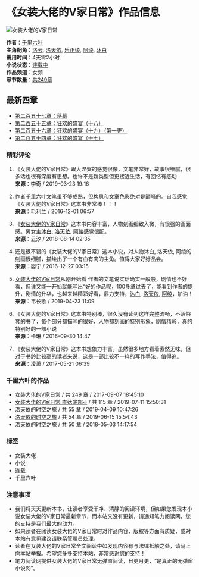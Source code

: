 # 《女装大佬的V家日常》作品信息

![女装大佬的V家日常](//cdn.biliyd.com/preset-4IK-33476.jpg?sm)

**作者**：[千里六叶](/zuozhe/534391pp516q53s6M.html "千里六叶小说全集")  
**主角配角**：[洛云](/actor/6q1o4r91M.html), [洛天依](/actor/6q1o59294s9qM.html), [乐正绫](/actor/4r506o637rroM.html), [阿绫](/actor/963s7rroM.html), [沐白](/actor/6p90767qM.html)  
**需用时间**：4天零2小时  
**小说状态**：[连载中](/books/1.html)  
**作品频道**：女频  
**章节数量**：[共249章](/726841028/index.html)  

## 最新四章

- [第二百五十七章：落幕](/726841028/249.html)
- [第二百五十五章：狂欢的盛宴（十八）](/726841028/247.html)
- [第二百五十六章：狂欢的盛宴（十九）（第一更）](/726841028/248.html)
- [第二百五十四章：狂欢的盛宴（十七）](/726841028/246.html)

### 精彩评论

1. 《女装大佬的V家日常》跟大涅槃的感觉很像，文笔非常好，故事很细腻，很多话也很有深度有思想。也许不是新类型但更接近生活，有回忆有感动  
   **来源**：李奇 / 2019-03-23 19:16

2. 作者千里六叶文笔虽不够成熟，但构思和文章色彩绝对是巅峰的。自我感觉《女装大佬的V家日常》这本书非常棒！！！  
   **来源**：毛利兰 / 2016-12-01 06:57

3. 《[女装大佬的V家日常](/726841028_1098305341.html)》这本书内容丰富，人物刻画细致入微，有很强的画面感。男女主[沐白](/actor/6p90767qM.html), [洛天依](/actor/6q1o59294s9qM.html), [阿绫](/actor/963s7rroM.html)感觉很配。  
   **来源**：云汐 / 2018-08-14 02:35

4. 还是很不错的《女装大佬的V家日常》这本小说，对人物沐白, 洛天依, 阿绫的刻画很细腻，描绘出了一个有血有肉的主角。值得大家好好品尝。  
   **来源**：婴宁 / 2016-12-27 03:15

5. [女装大佬的V家日常](/726841028_1098305341.html)从刚开始看 作者的文笔说实话确实一般般，剧情也不好看，但谁又能一开始就能写出“好的作品呢，100多章过去了，能看到作者的提升，剧情的升华，也越来越精彩好看，鼎力支持，[沐白](/actor/6p90767qM.html), [洛天依](/actor/6q1o59294s9qM.html), [阿绫](/actor/963s7rroM.html)，加油！  
   **来源**：韦长歌 / 2019-04-23 11:09

6. 《女装大佬的V家日常》这本书特别棒，很久没有读到这样完整流畅，不落俗套的书了，每个部分都描写的很好，人物都刻画的特别形象，剧情精彩，真的特别好的一部小说  
   **来源**：卡琳 / 2016-09-30 14:47

7. 《女装大佬的V家日常》这本书想象力丰富，虽然很多地方看着索然无味，但对于书龄比较高的读者来说，这是一部比较不一样的写作手法，值得追。  
   **来源**：凌萧 / 2017-05-21 06:39

### 千里六叶的作品

- [女装大佬的V家日常](/726841028.html) / 共 249 章 / 2017-09-07 18:45:10
- [女装大佬的V家日常 直达底部↓](/101421652.html) / 共 115 章 / 2019-07-11 15:50:31
- [洛天依的时空之旅](/1829776983.html) / 共 55 章 / 2019-04-09 10:47:26
- [洛天依的时空之旅](/414912069.html) / 共 54 章 / 2019-06-15 15:54:43
- [洛天依的时空之旅](/1911719007.html) / 共 50 章 / 2018-05-03 14:17:54

### 标签

- 女装大佬
- 小说
- 连载
- 千里六叶

### 注意事项

- 我们将天天更新本书，让读者享受干净、清静的阅读环境，但如果您发现本小说女装大佬的V家日常最新章节，而本站又没有更新，请通知笔力阅读网，您的支持是我们最大的动力。
- 如果读者在阅读女装大佬的V家日常时对作品内容、版权等方面有质疑，或对本站有意见建议请联系管理员处理。
- 读者在女装大佬的V家日常全文阅读中如发现内容有与法律抵触之处，请马上向本站举报。希望您多多支持本站，非常感谢您的支持！
- 笔力阅读网提供女装大佬的V家日常无弹窗阅读，日更月更，“是真正的无弹窗小说网”。
